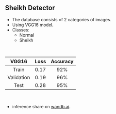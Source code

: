 ## Sheikh Detector
- The database consists of 2 categories of images.
- Using VGG16 model.
- Classes:
  - Normal 
  - Sheikh 

</br>

|  VGG16               | Loss               | Accuracy          |
| :------------------: | :----------------: | :---------------: |
| Train                |  0.17              |   92%          |
| Validation           |  0.19              |   96%          |
| Test                 |  0.28              |   95%          |

</br>

- inference share on <a href='http://wandb.ai'>wandb.ai</a>. 

</br>